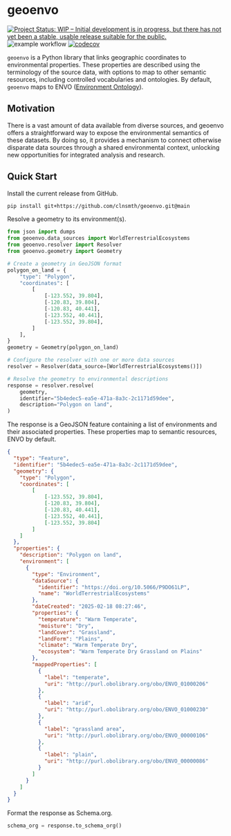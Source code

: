 # geoenvo

[![Project Status: WIP – Initial development is in progress, but there has not yet been a stable, usable release suitable for the public.](https://www.repostatus.org/badges/latest/wip.svg)](https://www.repostatus.org/#wip)
![example workflow](https://github.com/clnsmth/geoenvo/actions/workflows/ci-cd.yml/badge.svg)
[![codecov](https://codecov.io/github/clnsmth/geoenvo/graph/badge.svg?token=2J4MNIXCTD)](https://codecov.io/github/clnsmth/geoenvo)

`geoenvo` is a Python library that links geographic coordinates to environmental properties. These properties are described using the terminology of the source data, with options to map to other semantic resources, including controlled vocabularies and ontologies. By default, `geoenvo` maps to ENVO ([Environment Ontology](https://sites.google.com/site/environmentontology/)).

## Motivation

There is a vast amount of data available from diverse sources, and geoenvo offers a straightforward way to expose the environmental semantics of these datasets. By doing so, it provides a mechanism to connect otherwise disparate data sources through a shared environmental context, unlocking new opportunities for integrated analysis and research.

## Quick Start

Install the current release from GitHub.

```bash
pip install git+https://github.com/clnsmth/geoenvo.git@main
```

Resolve a geometry to its environment(s).

```python
from json import dumps
from geoenvo.data_sources import WorldTerrestrialEcosystems
from geoenvo.resolver import Resolver
from geoenvo.geometry import Geometry

# Create a geometry in GeoJSON format
polygon_on_land = {
    "type": "Polygon",
    "coordinates": [
        [
            [-123.552, 39.804],
            [-120.83, 39.804],
            [-120.83, 40.441],
            [-123.552, 40.441],
            [-123.552, 39.804],
        ]
    ],
}
geometry = Geometry(polygon_on_land)

# Configure the resolver with one or more data sources
resolver = Resolver(data_source=[WorldTerrestrialEcosystems()])

# Resolve the geometry to environmental descriptions
response = resolver.resolve(
    geometry,
    identifier="5b4edec5-ea5e-471a-8a3c-2c1171d59dee",
    description="Polygon on land",
)

```

The response is a GeoJSON feature containing a list of environments and their associated properties. These properties map to semantic resources, ENVO by default.

```json
{
  "type": "Feature",
  "identifier": "5b4edec5-ea5e-471a-8a3c-2c1171d59dee",
  "geometry": {
    "type": "Polygon",
    "coordinates": [
        [
            [-123.552, 39.804],
            [-120.83, 39.804],
            [-120.83, 40.441],
            [-123.552, 40.441],
            [-123.552, 39.804]
        ]
    ]
  },
  "properties": {
    "description": "Polygon on land",
    "environment": [
      {
        "type": "Environment",
        "dataSource": {
          "identifier": "https://doi.org/10.5066/P9DO61LP",
          "name": "WorldTerrestrialEcosystems"
        },
        "dateCreated": "2025-02-18 08:27:46",
        "properties": {
          "temperature": "Warm Temperate",
          "moisture": "Dry",
          "landCover": "Grassland",
          "landForm": "Plains",
          "climate": "Warm Temperate Dry",
          "ecosystem": "Warm Temperate Dry Grassland on Plains"
        },
        "mappedProperties": [
          {
            "label": "temperate",
            "uri": "http://purl.obolibrary.org/obo/ENVO_01000206"
          },
          {
            "label": "arid",
            "uri": "http://purl.obolibrary.org/obo/ENVO_01000230"
          },
          {
            "label": "grassland area",
            "uri": "http://purl.obolibrary.org/obo/ENVO_00000106"
          },
          {
            "label": "plain",
            "uri": "http://purl.obolibrary.org/obo/ENVO_00000086"
          }
        ]
      }
    ]
  }
}


```


Format the response as Schema.org.

```python
schema_org = response.to_schema_org()
```



